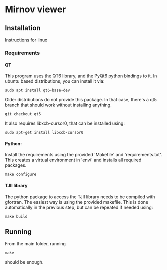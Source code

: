 # Mirnov viewer

## Installation

Instructions for linux

### Requirements

#### QT

This program uses the QT6 library, and the PyQt6 python bindings to it.
In ubuntu based distributions, you can install it via:

```
sudo apt install qt6-base-dev
```

Older distributions do not provide this package.
In that case, there's a qt5 branch that should work without installing anything.

```
git checkout qt5
```

It also requires libxcb-cursor0, that can be installed using:

```
sudo apt-get install libxcb-cursor0
```

#### Python:

Install the requirements using the provided 'Makefile' and 'requirements.txt'.
This creates a virtual environment in 'env/' and installs all required packages.

```
make configure
```

#### TJII library

The python package to access the TJII library needs to be compiled with gfortran.
The easiest way is using the provided makefile.
This is done automatically in the previous step, but can be repeated if needed using:

```
make build
```

## Running

From the main folder, running

```
make
```

should be enough.

